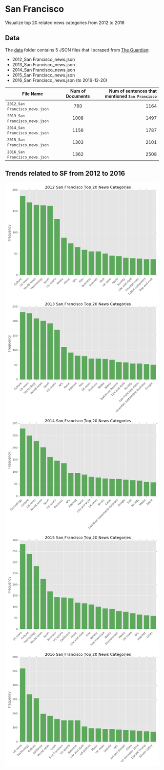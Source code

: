# San Francisco

Visualize top 20 related news categories from 2012 to 2016

## Data

The [data](https://github.com/letitbevi/SF/tree/master/data) folder contains 5 JSON files that I scraped from [The Guardian](https://www.theguardian.com/):

- 2012_San Francisco_news.json
- 2013_San Francisco_news.json
- 2014_San Francisco_news.json
- 2015_San Francisco_news.json
- 2016_San Francisco_news.json (to 2016-12-20)

| File Name        | Num of Documents  |  Num of sentences that mentioned `San Francisco` |
| ------------- |:-------------:| -----:|
| `2012_San Francisco_news.json` | 790 | 1164 |
| `2013_San Francisco_news.json`  | 1008 | 1497 |
| `2014_San Francisco_news.json`  | 1156 | 1787 |
| `2015_San Francisco_news.json` | 1303 | 2101 |
| `2016_San Francisco_news.json`  | 1362 | 2508 |

## Trends related to SF from 2012 to 2016

![2012_San_Francisco](https://github.com/letitbevi/SF/blob/master/fig/2012_San_Francisco_Top_20_News_Categories.png)
![2013_San_Francisco](https://github.com/letitbevi/SF/blob/master/fig/2013_San_Francisco_Top_20_News_Categories.png)
![2014_San_Francisco](https://github.com/letitbevi/SF/blob/master/fig/2014_San_Francisco_Top_20_News_Categories.png)
![2015_San_Francisco](https://github.com/letitbevi/SF/blob/master/fig/2015_San_Francisco_Top_20_News_Categories.png)
![2016_San_Francisco](https://github.com/letitbevi/SF/blob/master/fig/2016_San_Francisco_Top_20_News_Categories.png)

